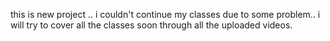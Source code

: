 this is new project .. i couldn't continue my classes due to some problem.. i will try to cover all the classes soon through all the uploaded videos.